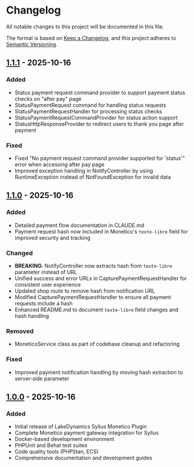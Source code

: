 # Changelog

All notable changes to this project will be documented in this file.

The format is based on [Keep a Changelog](https://keepachangelog.com/en/1.0.0/),
and this project adheres to [Semantic Versioning](https://semver.org/spec/v2.0.0.html).

## [1.1.1] - 2025-10-16

### Added
- Status payment request command provider to support payment status checks on "after pay" page
- StatusPaymentRequest command for handling status requests
- StatusPaymentRequestHandler for processing status checks
- StatusPaymentRequestCommandProvider for status action support
- StatusHttpResponseProvider to redirect users to thank you page after payment

### Fixed
- Fixed "No payment request command provider supported for 'status'" error when accessing after pay page
- Improved exception handling in NotifyController by using RuntimeException instead of NotFoundException for invalid data

## [1.1.0] - 2025-10-16

### Added
- Detailed payment flow documentation in CLAUDE.md
- Payment request hash now included in Monetico's `texte-libre` field for improved security and tracking

### Changed
- **BREAKING**: NotifyController now extracts hash from `texte-libre` parameter instead of URL
- Unified success and error URLs in CapturePaymentRequestHandler for consistent user experience
- Updated shop route to remove hash from notification URL
- Modified CapturePaymentRequestHandler to ensure all payment requests include a hash
- Enhanced README.md to document `texte-libre` field changes and hash handling

### Removed
- MoneticoService class as part of codebase cleanup and refactoring

### Fixed
- Improved payment notification handling by moving hash extraction to server-side parameter

## [1.0.0] - 2025-10-16

### Added
- Initial release of LakeDynamics Sylius Monetico Plugin
- Complete Monetico payment gateway integration for Sylius
- Docker-based development environment
- PHPUnit and Behat test suites
- Code quality tools (PHPStan, ECS)
- Comprehensive documentation and development guides

[1.1.1]: https://github.com/lakedynamics/sylius-monetico-plugin/compare/v1.1.0...v1.1.1
[1.1.0]: https://github.com/lakedynamics/sylius-monetico-plugin/compare/v1.0.0...v1.1.0
[1.0.0]: https://github.com/lakedynamics/sylius-monetico-plugin/releases/tag/v1.0.0
